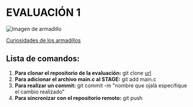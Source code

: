 # EVALUACIÓN 1

![Imagen de armadillo](https://i0.wp.com/wokii.com/wp-content/uploads/2021/08/por-que-es-tan-importante-el-armadillo-para-el-planeta.jpg?fit=1200%2C800&ssl=1)

[Curiosidades de los armadillos](https://misanimales.com/curiosidades-armadillo/)

## Lista de comandos:

1. **Para clonar el repositorio de la evaluación:** git clone [url](https://github.com/jfUPB/sc-2022-20-eval1-SaraL029.git)
2. **Para adicionar el archivo main.c al STAGE:** git add main.c
3. **Para realizar un commit:** git commit -m "nombre que ojalá especifique el cambio realizado"
4. **Para sincronizar con el repositorio remoto:** git push
